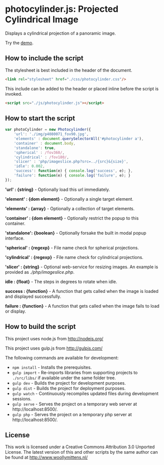 # photocylinder.js: Projected Cylindrical Image

Displays a cylindrical projection of a panoramic image.

Try the <a href="http://www.woollymittens.nl/default.php?url=useful-photocylinder">demo</a>.

## How to include the script

The stylesheet is best included in the header of the document.

```html
<link rel="stylesheet" href="./css/photocylinder.css"/>
```

This include can be added to the header or placed inline before the script is invoked.

```html
<script src="./js/photocylinder.js"></script>
```

## How to start the script

```javascript
var photoCylinder = new Photocylinder({
	'url': './img/p4080071_fov90.jpg',
	'elements' : document.querySelectorAll('#photocylinder a'),
	'container' : document.body,
	'standalone': true,
	'spherical' : /fov360/,
	'cylindrical' : /fov180/,
	'slicer' : 'php/imageslice.php?src=../{src}&{size}',
	'idle': 0.002,
	'success': function(e) { console.log('success', e); },
	'failure': function(e) { console.log('failure', e); }
});
```

**'url' : {string}** - Optionally load this url immediately.

**'element' : {dom element}** - Optionally a single target element.

**'elements' : {array}** - Optionally a collection of target elements.

**'container' : {dom element}** - Optionally restrict the popup to this container.

**'standalone': {boolean}** - Optionally forsake the built in modal popup interface.

**'spherical' : {regexp}** - File name check for spherical projections.

**'cylindrical' : {regexp}** - File name check for cylindrical projections.

**'slicer' : {string}** - Optional web-service for resizing images. An example is provided as *./php/imageslice.php*.

**idle : {float}** - The steps in degrees to rotate when idle.

**success : {function}** - A function that gets called when the image is loaded and displayed successfully.

**failure : {function}** - A function that gets called when the image fails to load or display.

## How to build the script

This project uses node.js from http://nodejs.org/

This project uses gulp.js from http://gulpjs.com/

The following commands are available for development:
+ `npm install` - Installs the prerequisites.
+ `gulp import` - Re-imports libraries from supporting projects to `./src/libs/` if available under the same folder tree.
+ `gulp dev` - Builds the project for development purposes.
+ `gulp dist` - Builds the project for deployment purposes.
+ `gulp watch` - Continuously recompiles updated files during development sessions.
+ `gulp serve` - Serves the project on a temporary web server at http://localhost:8500/.
+ `gulp php` - Serves the project on a temporary php server at http://localhost:8500/.

## License

This work is licensed under a Creative Commons Attribution 3.0 Unported License. The latest version of this and other scripts by the same author can be found at http://www.woollymittens.nl/
